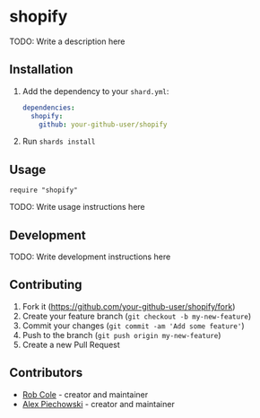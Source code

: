 # shopify

TODO: Write a description here

## Installation

1. Add the dependency to your `shard.yml`:

   ```yaml
   dependencies:
     shopify:
       github: your-github-user/shopify
   ```

2. Run `shards install`

## Usage

```crystal
require "shopify"
```

TODO: Write usage instructions here

## Development

TODO: Write development instructions here

## Contributing

1. Fork it (<https://github.com/your-github-user/shopify/fork>)
2. Create your feature branch (`git checkout -b my-new-feature`)
3. Commit your changes (`git commit -am 'Add some feature'`)
4. Push to the branch (`git push origin my-new-feature`)
5. Create a new Pull Request

## Contributors

- [Rob Cole](https://github.com/robcole) - creator and maintainer
- [Alex Piechowski](https://github.com/grepsedawk) - creator and maintainer
